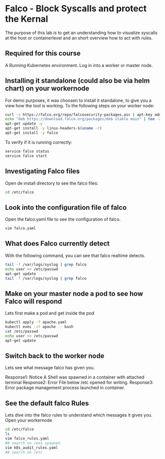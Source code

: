 # Falco - Block Syscalls and protect the Kernal 
The purpose of this lab is to get an understanding how to visualize syscalls at the host or containerlevel and an short overview how to act with rules.

## Required for this course
A Running Kubernetes environment.
Log in into a worker or master node.

## Installing it standalone (could also be via helm chart) on your workernode
For demo purposes, it was choosen to install it standalone, to give you a view how the tool is working.
To the following steps on your worker node:

```bash
curl -s https://falco.org/repo/falcosecurity-packages.asc | apt-key add -
echo "deb https://download.falco.org/packages/deb stable main" | tee -a /etc/apt/sources.list.d/falcosecurity.list
apt-get update -y
apt-get install -y linux-headers-$(uname -r)
apt-get install -y falco
```

To verify if it is running correctly:

```bash
service falco status
service falco start
```

## Investigating Falco files
Open de install directory to see the falco files:

```bash
cd /etc/falco
```

## Look into the configuration file of falco
Open the falco.yaml file to see the configuration of falco.

```bash
vim falco.yaml
```

## What does Falco currently detect
With the following command, you can see that falco realtime detects.

```bash
tail -f /var/logs/syslog | grep falco
echo user >> /etc/passwd
apt-get update
tail -f /var/logs/syslog | grep falco
```

## Make on your master node a pod to see how Falco will respond
Lets first make a pod and get inside the pod

```bash
kubectl apply -f apache.yaml
kubectl exec -it apache -- bash
cat /etc/passwd
echo user >> /etc/passwd
apt-get update
```

## Switch back to the worker node
Lets see what message falco has given you.

Response1: Notice A Shell was spawned in a container with attached terminal
Response2: Error File below /etc opened for writing.
Response3: Error package management process launched in container.


## See the default falco Rules
Lets dive into the falco rules to understand which messages it gives you.
Open your workernode

```bash
cd /etc/falco
ls
vim falco_rules.yaml
## search on /was spawned
vim k8s_audit_rules.yaml
## search on /etc
```